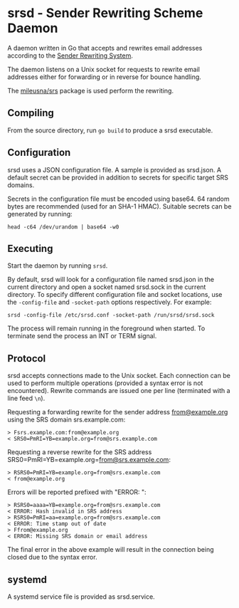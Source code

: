 # srsd - Sender Rewriting Scheme Daemon

A daemon written in Go that accepts and rewrites email addresses according to
the [Sender Rewriting System](https://en.wikipedia.org/wiki/Sender_Rewriting_Scheme).

The daemon listens on a Unix socket for requests to rewrite email addresses
either for forwarding or in reverse for bounce handling.

The [mileusna/srs](https://github.com/mileusna/srs) package is used perform the
rewriting.


## Compiling

From the source directory, run `go build` to produce a srsd executable.


## Configuration

srsd uses a JSON configuration file. A sample is provided as srsd.json. A
default secret can be provided in addition to secrets for specific target
SRS domains.

Secrets in the configuration file must be encoded using base64. 64 random bytes
are recommended (used for an SHA-1 HMAC). Suitable secrets can be generated by
running:

```
head -c64 /dev/urandom | base64 -w0
```

## Executing

Start the daemon by running `srsd`.

By default, srsd will look for a configuration file named srsd.json in the
current directory and open a socket named srsd.sock in the current directory. To
specify different configuration file and socket locations, use the
`-config-file` and `-socket-path` options respectively. For example:

```
srsd -config-file /etc/srsd.conf -socket-path /run/srsd/srsd.sock
```

The process will remain running in the foreground when started. To terminate
send the process an INT or TERM signal.

## Protocol

srsd accepts connections made to the Unix socket. Each connection can be used to
perform multiple operations (provided a syntax error is not encountered).
Rewrite commands are issued one per line (terminated with a line feed `\n`).

Requesting a forwarding rewrite for the sender address from@example.org using
the SRS domain srs.example.com:

```
> Fsrs.example.com:from@example.org
< SRS0=PmRI=YB=example.org=from@srs.example.com
```

Requesting a reverse rewrite for the SRS address
SRS0=PmRI=YB=example.org=from@srs.example.com:

```
> RSRS0=PmRI=YB=example.org=from@srs.example.com
< from@example.org
```

Errors will be reported prefixed with "ERROR: ":

```
> RSRS0=aaaa=YB=example.org=from@srs.example.com
< ERROR: Hash invalid in SRS address
> RSRS0=PmRI=aa=example.org=from@srs.example.com
< ERROR: Time stamp out of date
> Ffrom@example.org
< ERROR: Missing SRS domain or email address
```

The final error in the above example will result in the connection being closed
due to the syntax error.


## systemd

A systemd service file is provided as srsd.service.
